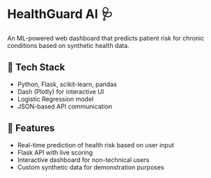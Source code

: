 # HealthGuard AI 🩺

An ML-powered web dashboard that predicts patient risk for chronic conditions based on synthetic health data.

## 🔧 Tech Stack
- Python, Flask, scikit-learn, pandas
- Dash (Plotly) for interactive UI
- Logistic Regression model
- JSON-based API communication

## 🚀 Features
- Real-time prediction of health risk based on user input
- Flask API with live scoring
- Interactive dashboard for non-technical users
- Custom synthetic data for demonstration purposes

